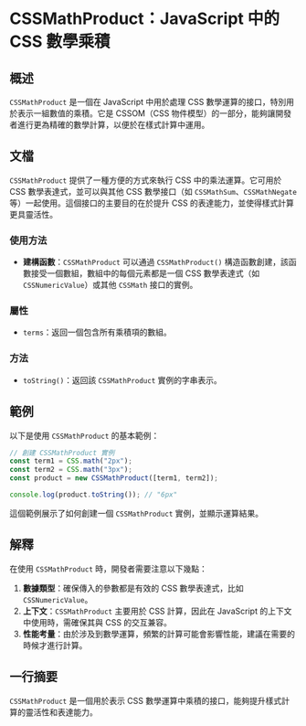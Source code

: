<!--
Meta Description: # CSSMathProduct：JavaScript 中的 CSS 數學乘積 ## 概述 `CSSMathProduct` 是一個在 JavaScript 中用於處理 CSS 數學運算的接口，特別用於表示一組數值的乘積。它是 CSSOM（CSS 物件模型）的一部分，能夠讓開發者進行更為精確的數學計...
Meta Keywords: css, cssmathproduct, javascript, 數學表達式, const
-->

# CSSMathProduct：JavaScript 中的 CSS 數學乘積

## 概述
`CSSMathProduct` 是一個在 JavaScript 中用於處理 CSS 數學運算的接口，特別用於表示一組數值的乘積。它是 CSSOM（CSS 物件模型）的一部分，能夠讓開發者進行更為精確的數學計算，以便於在樣式計算中運用。

## 文檔
`CSSMathProduct` 提供了一種方便的方式來執行 CSS 中的乘法運算。它可用於 CSS 數學表達式，並可以與其他 CSS 數學接口（如 `CSSMathSum`、`CSSMathNegate` 等）一起使用。這個接口的主要目的在於提升 CSS 的表達能力，並使得樣式計算更具靈活性。

### 使用方法
- **建構函數**：`CSSMathProduct` 可以通過 `CSSMathProduct()` 構造函數創建，該函數接受一個數組，數組中的每個元素都是一個 CSS 數學表達式（如 `CSSNumericValue`）或其他 `CSSMath` 接口的實例。

### 屬性
- `terms`：返回一個包含所有乘積項的數組。

### 方法
- `toString()`：返回該 `CSSMathProduct` 實例的字串表示。

## 範例
以下是使用 `CSSMathProduct` 的基本範例：

```javascript
// 創建 CSSMathProduct 實例
const term1 = CSS.math("2px");
const term2 = CSS.math("3px");
const product = new CSSMathProduct([term1, term2]);

console.log(product.toString()); // "6px"
```

這個範例展示了如何創建一個 `CSSMathProduct` 實例，並顯示運算結果。

## 解釋
在使用 `CSSMathProduct` 時，開發者需要注意以下幾點：

1. **數據類型**：確保傳入的參數都是有效的 CSS 數學表達式，比如 `CSSNumericValue`。
2. **上下文**：`CSSMathProduct` 主要用於 CSS 計算，因此在 JavaScript 的上下文中使用時，需確保其與 CSS 的交互兼容。
3. **性能考量**：由於涉及到數學運算，頻繁的計算可能會影響性能，建議在需要的時候才進行計算。

## 一行摘要
`CSSMathProduct` 是一個用於表示 CSS 數學運算中乘積的接口，能夠提升樣式計算的靈活性和表達能力。